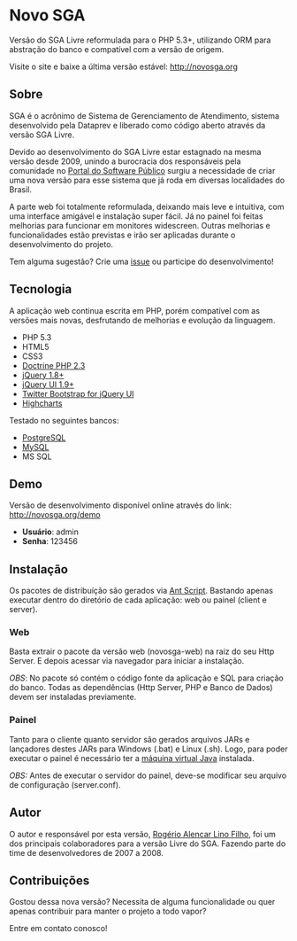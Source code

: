 # Novo SGA

Versão do SGA Livre reformulada para o PHP 5.3+, utilizando ORM para abstração do banco e compatível com a versão de origem.

Visite o site e baixe a última versão estável: http://novosga.org

## Sobre

SGA é o acrônimo de Sistema de Gerenciamento de Atendimento, sistema desenvolvido pela Dataprev e liberado como código aberto através da versão SGA Livre.

Devido ao desenvolvimento do SGA Livre estar estagnado na mesma versão desde 2009, unindo a burocracia dos responsáveis pela comunidade no [Portal do Software Público](http://softwarepublico.gov.br/) surgiu a necessidade de criar uma nova versão para esse sistema que já roda em diversas localidades do Brasil.

A parte web foi totalmente reformulada, deixando mais leve e intuitiva, com uma interface amigável e instalação super fácil. Já no painel foi feitas melhorias para funcionar em monitores widescreen. Outras melhorias e funcionalidades estão previstas e irão ser aplicadas durante o desenvolvimento do projeto.

Tem alguma sugestão? Crie uma [issue](https://github.com/rogeriolino/novosga/issues) ou participe do desenvolvimento!


## Tecnologia

A aplicação web continua escrita em PHP, porém compatível com as versões mais novas, desfrutando de melhorias e evolução da linguagem.

- PHP 5.3
- HTML5
- CSS3
- [Doctrine PHP 2.3](http://www.doctrine-project.org/projects/orm.html)
- [jQuery 1.8+](http://jquery.com/)
- [jQuery UI 1.9+](http://jqueryui.com/)
- [Twitter Bootstrap for jQuery UI](http://addyosmani.github.com/jquery-ui-bootstrap/)
- [Highcharts](http://www.highcharts.com/)

Testado no seguintes bancos:
- [PostgreSQL](http://www.postgresql.org/)
- [MySQL](http://www.mysql.org)
- MS SQL


## Demo

Versão de desenvolvimento disponível online através do link: http://novosga.org/demo

- **Usuário**: admin
- **Senha**: 123456

## Instalação

Os pacotes de distribuíção são gerados via [Ant Script](http://ant.apache.org/). Bastando apenas executar dentro do diretório de cada aplicação: web ou painel (client e server).

### Web

Basta extrair o pacote da versão web (novosga-web) na raiz do seu Http Server. E depois acessar via navegador para iniciar a instalação.

*OBS*: No pacote só contém o código fonte da aplicação e SQL para criação do banco. Todas as dependências (Http Server, PHP e Banco de Dados) devem ser instaladas previamente.

### Painel

Tanto para o cliente quanto servidor são gerados arquivos JARs e lançadores destes JARs para Windows (.bat) e Linux (.sh). Logo, para poder executar o painel é necessário ter a [máquina virtual Java](http://www.java.com/getjava/) instalada.

*OBS:* Antes de executar o servidor do painel, deve-se modificar seu arquivo de configuração (server.conf).

## Autor

O autor e responsável por esta versão, [Rogério Alencar Lino Filho](http://rogeriolino.com), foi um dos principais colaboradores para a versão Livre do SGA. Fazendo parte do time de desenvolvedores de 2007 a 2008.


## Contribuições

Gostou dessa nova versão? Necessita de alguma funcionalidade ou quer apenas contribuir para manter o projeto a todo vapor?

Entre em contato conosco!
